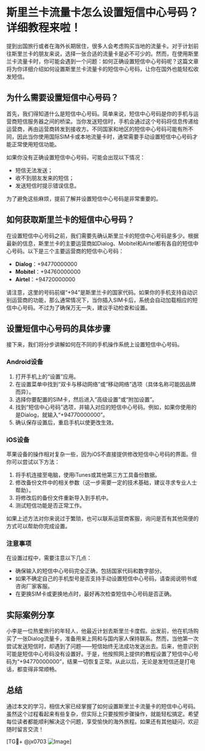 # 斯里兰卡流量卡怎么设置短信中心号码？详细教程来啦！

提到出国旅行或者在海外长期居住，很多人会考虑购买当地的流量卡。对于计划前往斯里兰卡的朋友来说，选择一张合适的流量卡是必不可少的。然而，在使用斯里兰卡流量卡时，你可能会遇到一个问题：如何正确设置短信中心号码呢？这篇文章将为你详细介绍如何设置斯里兰卡流量卡的短信中心号码，让你在国外也能轻松收发短信。

## 为什么需要设置短信中心号码？

首先，我们得知道什么是短信中心号码。简单来说，短信中心号码是你的手机与运营商短信服务器之间的桥梁。当你发送短信时，手机会通过这个号码将信息传递给运营商，再由运营商转发到接收方。不同国家和地区的短信中心号码可能有所不同，因此当你使用国际SIM卡或本地流量卡时，通常需要手动设置短信中心号码才能正常使用短信功能。

如果你没有正确设置短信中心号码，可能会出现以下情况：
- 短信无法发送；
- 收不到朋友发来的短信；
- 发送短信时提示错误信息。

为了避免这些麻烦，提前了解并设置短信中心号码是非常重要的。

## 如何获取斯里兰卡的短信中心号码？

在设置短信中心号码之前，我们需要先确认斯里兰卡的短信中心号码是多少。根据最新的信息，斯里兰卡的主要运营商如Dialog、Mobitel和Airtel都有各自的短信中心号码。以下是三个主要运营商的短信中心号码：

- **Dialog**：+94770000000
- **Mobitel**：+94760000000
- **Airtel**：+94720000000

请注意，这里的号码前缀“+94”是斯里兰卡的国家代码。如果你的手机支持自动识别运营商的功能，那么通常情况下，当你插入SIM卡后，系统会自动加载相应的短信中心号码。不过为了确保万无一失，建议手动检查和设置。

## 设置短信中心号码的具体步骤

接下来，我们将分步讲解如何在不同的手机操作系统上设置短信中心号码。

### Android设备

1. 打开手机上的“设置”应用。
2. 在设置菜单中找到“双卡与移动网络”或“移动网络”选项（具体名称可能因品牌而异）。
3. 选择你要配置的SIM卡，然后进入“高级设置”或“附加设置”。
4. 找到“短信中心号码”选项，并输入对应的短信中心号码。例如，如果你使用的是Dialog，就输入“+94770000000”。
5. 确认保存设置后，重启手机以使更改生效。

### iOS设备

苹果设备的操作相对复杂一些，因为iOS不直接提供修改短信中心号码的界面。但你可以尝试以下方法：

1. 将手机连接至电脑，使用iTunes或其他第三方工具备份数据。
2. 修改备份文件中的相关参数（这一步需要一定的技术基础，建议寻求专业人士帮助）。
3. 将修改后的备份文件重新导入到手机中。
4. 测试短信功能是否正常工作。

如果上述方法对你来说过于繁琐，也可以联系运营商客服，询问是否有其他简便的方式可以帮助你完成设置。

### 注意事项

在设置过程中，需要注意以下几点：
- 确保输入的短信中心号码完全正确，包括国家代码和数字部分。
- 如果不确定自己的手机型号是否支持手动设置短信中心号码，请查阅说明书或咨询厂家客服。
- 在更换SIM卡或更换地点时，最好再次检查短信中心号码是否正确。

## 实际案例分享

小李是一位热爱旅行的年轻人，他最近计划去斯里兰卡度假。出发前，他在机场购买了一张Dialog流量卡，准备用来上网和与国内家人保持联系。然而，当他第一次尝试发送短信时，却遇到了问题——短信始终无法成功发送出去。后来，他意识到可能是短信中心号码没有设置好。于是，他按照网上提供的教程设置了短信中心号码为“+94770000000”，结果一切恢复正常。从此以后，无论是发短信还是打电话，都变得非常顺畅。

## 总结

通过本文的学习，相信大家已经掌握了如何设置斯里兰卡流量卡的短信中心号码。虽然这个过程看起来有些复杂，但实际上只要按照步骤操作，就能轻松搞定。希望每位读者都能顺利解决这个问题，享受愉快的海外旅程。如果还有其他疑问，欢迎随时留言交流！

[TG💪+ @jx0703 ![Image](https://github.com/user-attachments/assets/dbca1d08-cadb-493c-b0ec-ad6f7a83f270)]